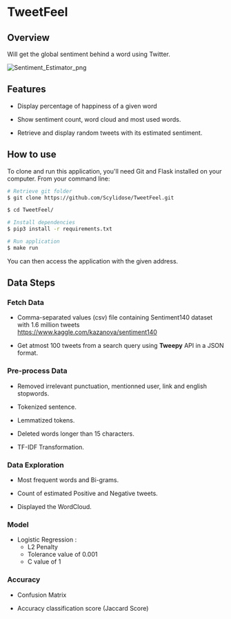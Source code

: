 # TweetFeel

## Overview 

Will get the global sentiment behind a word using Twitter.

![Sentiment_Estimator_png](https://github.com/Scylidose/Sentiment_Estimator/blob/master/img/estimation-gif.gif)  

## Features

- Display percentage of happiness of a given word  

- Show sentiment count, word cloud and most used words.  

- Retrieve and display random tweets with its estimated sentiment.  


## How to use

To clone and run this application, you'll need Git and Flask installed on your computer. From your command line:

```bash
# Retrieve git folder
$ git clone https://github.com/Scylidose/TweetFeel.git

$ cd TweetFeel/

# Install dependencies 
$ pip3 install -r requirements.txt

# Run application
$ make run
```

You can then access the application with the given address.  

## Data Steps

### Fetch Data

- Comma-separated values (csv) file containing Sentiment140 dataset with 1.6 million tweets  
https://www.kaggle.com/kazanova/sentiment140

- Get atmost 100 tweets from a search query using **Tweepy** API in a JSON format.  

### Pre-process Data

- Removed irrelevant punctuation, mentionned user, link and english stopwords.  

- Tokenized sentence.  

- Lemmatized tokens.  

- Deleted words longer than 15 characters.

- TF-IDF Transformation.

### Data Exploration

- Most frequent words and Bi-grams.  

- Count of estimated Positive and Negative tweets.  

- Displayed the WordCloud.  

### Model

- Logistic Regression :  
    - L2 Penalty  
    - Tolerance value of 0.001  
    - C value of 1  

### Accuracy

- Confusion Matrix  

- Accuracy classification score (Jaccard Score)  

